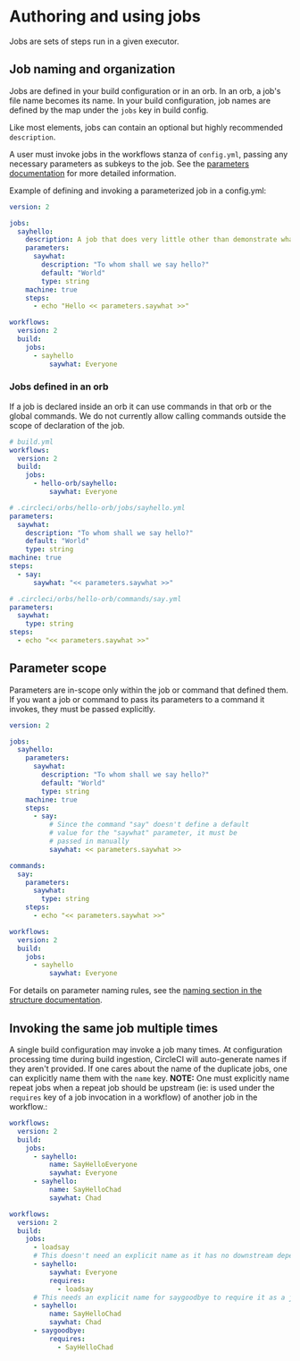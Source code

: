 # Authoring and using jobs
Jobs are sets of steps run in a given executor.

## Job naming and organization

Jobs are defined in your build configuration or in an orb. In an orb, a job's file name becomes its name. In your build configuration, job names are defined by the map under the `jobs` key in build config.

Like most elements, jobs can contain an optional but highly recommended `description`.

A user must invoke jobs in the workflows stanza of `config.yml`, passing any necessary parameters as subkeys to the job. See the [parameters documentation](parameters.md) for more detailed information.

Example of defining and invoking a parameterized job in a config.yml:

```yaml
version: 2

jobs:
  sayhello:
    description: A job that does very little other than demonstrate what a parameterized job looks like
    parameters:
      saywhat:
        description: "To whom shall we say hello?"
        default: "World"
        type: string
    machine: true
    steps:
      - echo "Hello << parameters.saywhat >>"

workflows:
  version: 2
  build:
    jobs:
      - sayhello
          saywhat: Everyone
```

### Jobs defined in an orb

If a job is declared inside an orb it can use commands in that orb or the global commands. We do not currently allow calling commands outside the scope of declaration of the job.

```yaml
# build.yml
workflows:
  version: 2
  build:
    jobs:
      - hello-orb/sayhello:
          saywhat: Everyone
```

```yaml
# .circleci/orbs/hello-orb/jobs/sayhello.yml
parameters:
  saywhat:
    description: "To whom shall we say hello?"
    default: "World"
    type: string
machine: true
steps:
  - say:
      saywhat: "<< parameters.saywhat >>"
```

```yaml
# .circleci/orbs/hello-orb/commands/say.yml
parameters:
  saywhat:
    type: string
steps:
  - echo "<< parameters.saywhat >>"
```

## Parameter scope

Parameters are in-scope only within the job or command that defined them. If you want a job or command to pass its parameters to a command it invokes, they must be passed explicitly.

```yaml
version: 2

jobs:
  sayhello:
    parameters:
      saywhat:
        description: "To whom shall we say hello?"
        default: "World"
        type: string
    machine: true
    steps:
      - say:
          # Since the command "say" doesn't define a default
          # value for the "saywhat" parameter, it must be
          # passed in manually
          saywhat: << parameters.saywhat >>

commands:
  say:
    parameters:
      saywhat:
        type: string
    steps:
      - echo "<< parameters.saywhat >>"

workflows:
  version: 2
  build:
    jobs:
      - sayhello
          saywhat: Everyone
```

For details on parameter naming rules, see the [naming section in the structure documentation](./structure.md#naming).

## Invoking the same job multiple times

A single build configuration may invoke a job many times.  At configuration processing time during build ingestion, CircleCI will auto-generate names if they aren't provided.  If one cares about the name of the duplicate jobs, one can explicitly name them with the `name` key. **NOTE:** One must explicitly name repeat jobs when a repeat job should be upstream (ie: is used under the `requires` key of a job invocation in a workflow) of another job in the workflow.:

```yaml
workflows:
  version: 2
  build:
    jobs:
      - sayhello:
          name: SayHelloEveryone
          saywhat: Everyone
      - sayhello:
          name: SayHelloChad
          saywhat: Chad
```



```yaml
workflows:
  version: 2
  build:
    jobs:
      - loadsay
      # This doesn't need an explicit name as it has no downstream dependencies
      - sayhello:
          saywhat: Everyone
          requires:
            - loadsay
      # This needs an explicit name for saygoodbye to require it as a job dependency
      - sayhello:
          name: SayHelloChad
          saywhat: Chad
      - saygoodbye:
          requires:
            - SayHelloChad
```
